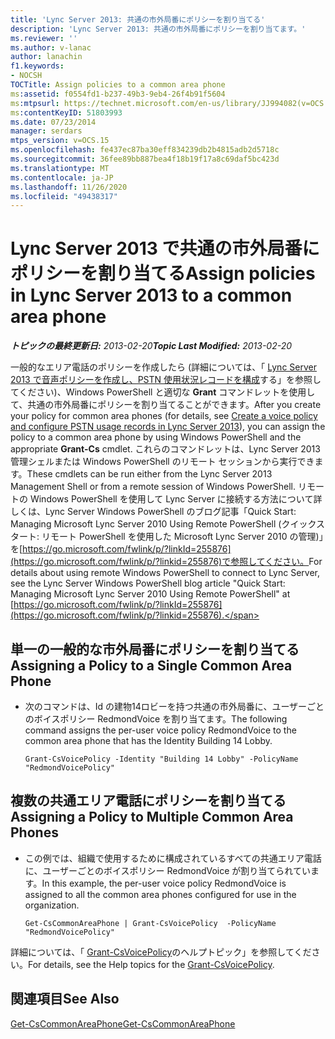 ```yaml
---
title: 'Lync Server 2013: 共通の市外局番にポリシーを割り当てる'
description: 'Lync Server 2013: 共通の市外局番にポリシーを割り当てます。'
ms.reviewer: ''
ms.author: v-lanac
author: lanachin
f1.keywords:
- NOCSH
TOCTitle: Assign policies to a common area phone
ms:assetid: f0554fd1-b237-49b3-9eb4-26f4b91f5604
ms:mtpsurl: https://technet.microsoft.com/en-us/library/JJ994082(v=OCS.15)
ms:contentKeyID: 51803993
ms.date: 07/23/2014
manager: serdars
mtps_version: v=OCS.15
ms.openlocfilehash: fe437ec87ba30eff834239db2b4815adb2d5718c
ms.sourcegitcommit: 36fee89bb887bea4f18b19f17a8c69daf5bc423d
ms.translationtype: MT
ms.contentlocale: ja-JP
ms.lasthandoff: 11/26/2020
ms.locfileid: "49438317"
---
```

# <a name="assign-policies-in-lync-server-2013-to-a-common-area-phone"></a><span data-ttu-id="e739c-103">Lync Server 2013 で共通の市外局番にポリシーを割り当てる</span><span class="sxs-lookup"><span data-stu-id="e739c-103">Assign policies in Lync Server 2013 to a common area phone</span></span>

<div data-xmlns="http://www.w3.org/1999/xhtml">

<div class="topic" data-xmlns="http://www.w3.org/1999/xhtml" data-msxsl="urn:schemas-microsoft-com:xslt" data-cs="https://msdn.microsoft.com/">

<div data-asp="https://msdn2.microsoft.com/asp">



</div>

<div id="mainSection">

<div id="mainBody"><span data-ttu-id="e739c-104">

<span> </span></span><span class="sxs-lookup"><span data-stu-id="e739c-104">

<span> </span></span></span>

<span data-ttu-id="e739c-105">_**トピックの最終更新日:** 2013-02-20_</span><span class="sxs-lookup"><span data-stu-id="e739c-105">_**Topic Last Modified:** 2013-02-20_</span></span>

<span data-ttu-id="e739c-106">一般的なエリア電話のポリシーを作成したら (詳細については、「 [Lync Server 2013 で音声ポリシーを作成し、PSTN 使用状況レコードを構成](lync-server-2013-create-a-voice-policy-and-configure-pstn-usage-records.md)する」を参照してください)、Windows PowerShell と適切な **Grant** コマンドレットを使用して、共通の市外局番にポリシーを割り当てることができます。</span><span class="sxs-lookup"><span data-stu-id="e739c-106">After you create your policy for common area phones (for details, see [Create a voice policy and configure PSTN usage records in Lync Server 2013](lync-server-2013-create-a-voice-policy-and-configure-pstn-usage-records.md)), you can assign the policy to a common area phone by using Windows PowerShell and the appropriate **Grant-Cs** cmdlet.</span></span> <span data-ttu-id="e739c-107">これらのコマンドレットは、Lync Server 2013 管理シェルまたは Windows PowerShell のリモート セッションから実行できます。</span><span class="sxs-lookup"><span data-stu-id="e739c-107">These cmdlets can be run either from the Lync Server 2013 Management Shell or from a remote session of Windows PowerShell.</span></span> <span data-ttu-id="e739c-108">リモートの Windows PowerShell を使用して Lync Server に接続する方法について詳しくは、Lync Server Windows PowerShell のブログ記事「Quick Start: Managing Microsoft Lync Server 2010 Using Remote PowerShell (クイックスタート: リモート PowerShell を使用した Microsoft Lync Server 2010 の管理)」を[https://go.microsoft.com/fwlink/p/?linkId=255876](https://go.microsoft.com/fwlink/p/?linkid=255876)で参照してください。</span><span class="sxs-lookup"><span data-stu-id="e739c-108">For details about using remote Windows PowerShell to connect to Lync Server, see the Lync Server Windows PowerShell blog article "Quick Start: Managing Microsoft Lync Server 2010 Using Remote PowerShell" at [https://go.microsoft.com/fwlink/p/?linkId=255876](https://go.microsoft.com/fwlink/p/?linkid=255876).</span></span>

<div>


<div>

## <a name="assigning-a-policy-to-a-single-common-area-phone"></a><span data-ttu-id="e739c-109">単一の一般的な市外局番にポリシーを割り当てる</span><span class="sxs-lookup"><span data-stu-id="e739c-109">Assigning a Policy to a Single Common Area Phone</span></span>

  - <span data-ttu-id="e739c-110">次のコマンドは、Id の建物14ロビーを持つ共通の市外局番に、ユーザーごとのボイスポリシー RedmondVoice を割り当てます。</span><span class="sxs-lookup"><span data-stu-id="e739c-110">The following command assigns the per-user voice policy RedmondVoice to the common area phone that has the Identity Building 14 Lobby.</span></span>
    
        Grant-CsVoicePolicy -Identity "Building 14 Lobby" -PolicyName "RedmondVoicePolicy"

</div>

<div>

## <a name="assigning-a-policy-to-multiple-common-area-phones"></a><span data-ttu-id="e739c-111">複数の共通エリア電話にポリシーを割り当てる</span><span class="sxs-lookup"><span data-stu-id="e739c-111">Assigning a Policy to Multiple Common Area Phones</span></span>

  - <span data-ttu-id="e739c-112">この例では、組織で使用するために構成されているすべての共通エリア電話に、ユーザーごとのボイスポリシー RedmondVoice が割り当てられています。</span><span class="sxs-lookup"><span data-stu-id="e739c-112">In this example, the per-user voice policy RedmondVoice is assigned to all the common area phones configured for use in the organization.</span></span>
    
        Get-CsCommonAreaPhone | Grant-CsVoicePolicy  -PolicyName "RedmondVoicePolicy"

</div>

<span data-ttu-id="e739c-113">詳細については、「 [Grant-CsVoicePolicy](https://docs.microsoft.com/powershell/module/skype/Grant-CsVoicePolicy)のヘルプトピック」を参照してください。</span><span class="sxs-lookup"><span data-stu-id="e739c-113">For details, see the Help topics for the [Grant-CsVoicePolicy](https://docs.microsoft.com/powershell/module/skype/Grant-CsVoicePolicy).</span></span>

</div>

<div>

## <a name="see-also"></a><span data-ttu-id="e739c-114">関連項目</span><span class="sxs-lookup"><span data-stu-id="e739c-114">See Also</span></span>


[<span data-ttu-id="e739c-115">Get-CsCommonAreaPhone</span><span class="sxs-lookup"><span data-stu-id="e739c-115">Get-CsCommonAreaPhone</span></span>](https://docs.microsoft.com/powershell/module/skype/Get-CsCommonAreaPhone)  
  

<span data-ttu-id="e739c-116"></div>

</div>

<span> </span>

</div>

</div>

</span><span class="sxs-lookup"><span data-stu-id="e739c-116"></div>

</div>

<span> </span>

</div>

</div>

</span></span></div>

